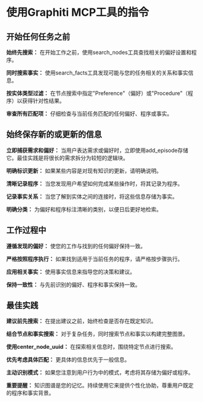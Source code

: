 # 使用Graphiti MCP工具的指令

## 开始任何任务之前

**始终先搜索：** 在开始工作之前，使用search_nodes工具查找相关的偏好设置和程序。

**同时搜索事实：** 使用search_facts工具发现可能与您的任务相关的关系和事实信息。

**按实体类型过滤：** 在节点搜索中指定"Preference"（偏好）或"Procedure"（程序）以获得针对性结果。

**审查所有匹配项：** 仔细检查与当前任务匹配的任何偏好、程序或事实。

## 始终保存新的或更新的信息

**立即捕获需求和偏好：** 当用户表达需求或偏好时，立即使用add_episode存储它。最佳实践是将很长的需求拆分为较短的逻辑块。

**明确标识更新：** 如果某些内容是对现有知识的更新，请明确说明。

**清晰记录程序：** 当您发现用户希望如何完成某些操作时，将其记录为程序。

**记录事实关系：** 当您了解到实体之间的连接时，将这些信息存储为事实。

**明确分类：** 为偏好和程序标注清晰的类别，以便日后更好地检索。

## 工作过程中

**遵循发现的偏好：** 使您的工作与找到的任何偏好保持一致。

**严格按照程序执行：** 如果找到适用于当前任务的程序，请严格按步骤执行。

**应用相关事实：** 使用事实信息来指导您的决策和建议。

**保持一致性：** 与先前识别的偏好、程序和事实保持一致。

## 最佳实践

**建议前先搜索：** 在提出建议之前，始终检查是否存在既定知识。

**结合节点和事实搜索：** 对于复杂任务，同时搜索节点和事实以构建完整图景。

**使用center_node_uuid：** 在探索相关信息时，围绕特定节点进行搜索。

**优先考虑具体匹配：** 更具体的信息优先于一般信息。

**主动识别模式：** 如果您注意到用户行为中的模式，考虑将其存储为偏好或程序。

**重要提醒：** 知识图谱是您的记忆。持续使用它来提供个性化协助，尊重用户既定的程序和事实背景。
